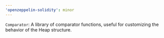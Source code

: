 ```yaml
---
'openzeppelin-solidity': minor
---
```


`Comparator`: A library of comparator functions, useful for customizing the behavior of the Heap structure.
